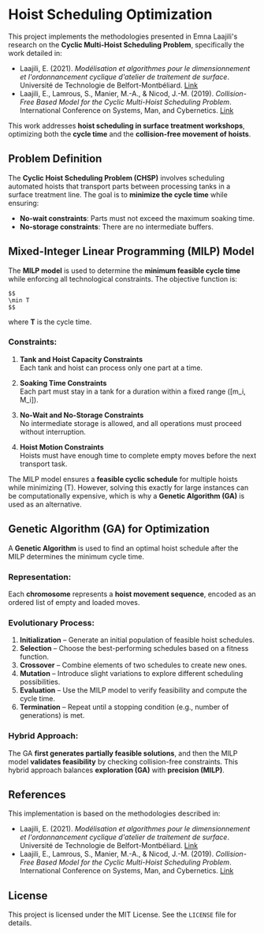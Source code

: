 # Hoist Scheduling Optimization

This project implements the methodologies presented in Emna Laajili's research on the **Cyclic Multi-Hoist Scheduling Problem**, specifically the work detailed in:

- Laajili, E. (2021). *Modélisation et algorithmes pour le dimensionnement et l'ordonnancement cyclique d'atelier de traitement de surface*. Université de Technologie de Belfort-Montbéliard. [Link](https://theses.hal.science/tel-03551785v1/file/These_LAAJILI_UTBM.pdf)
- Laajili, E., Lamrous, S., Manier, M.-A., & Nicod, J.-M. (2019). *Collision-Free Based Model for the Cyclic Multi-Hoist Scheduling Problem*. International Conference on Systems, Man, and Cybernetics. [Link](https://hal.science/hal-02399243v1)

This work addresses **hoist scheduling in surface treatment workshops**, optimizing both the **cycle time** and the **collision-free movement of hoists**.

## Problem Definition

The **Cyclic Hoist Scheduling Problem (CHSP)** involves scheduling automated hoists that transport parts between processing tanks in a surface treatment line. The goal is to **minimize the cycle time** while ensuring:
- **No-wait constraints**: Parts must not exceed the maximum soaking time.
- **No-storage constraints**: There are no intermediate buffers.

## Mixed-Integer Linear Programming (MILP) Model

The **MILP model** is used to determine the **minimum feasible cycle time** while enforcing all technological constraints. The objective function is:

```
$$
\min T
$$
```

where **T** is the cycle time.

### Constraints:
1. **Tank and Hoist Capacity Constraints**  
   Each tank and hoist can process only one part at a time.

2. **Soaking Time Constraints**  
   Each part must stay in a tank for a duration within a fixed range \([m_i, M_i]\).

3. **No-Wait and No-Storage Constraints**  
   No intermediate storage is allowed, and all operations must proceed without interruption.

4. **Hoist Motion Constraints**  
   Hoists must have enough time to complete empty moves before the next transport task.

The MILP model ensures a **feasible cyclic schedule** for multiple hoists while minimizing \(T\). However, solving this exactly for large instances can be computationally expensive, which is why a **Genetic Algorithm (GA)** is used as an alternative.

## Genetic Algorithm (GA) for Optimization

A **Genetic Algorithm** is used to find an optimal hoist schedule after the MILP determines the minimum cycle time.

### Representation:
Each **chromosome** represents a **hoist movement sequence**, encoded as an ordered list of empty and loaded moves.

### Evolutionary Process:
1. **Initialization** – Generate an initial population of feasible hoist schedules.
2. **Selection** – Choose the best-performing schedules based on a fitness function.
3. **Crossover** – Combine elements of two schedules to create new ones.
4. **Mutation** – Introduce slight variations to explore different scheduling possibilities.
5. **Evaluation** – Use the MILP model to verify feasibility and compute the cycle time.
6. **Termination** – Repeat until a stopping condition (e.g., number of generations) is met.

### Hybrid Approach:
The GA **first generates partially feasible solutions**, and then the MILP model **validates feasibility** by checking collision-free constraints. This hybrid approach balances **exploration (GA)** with **precision (MILP)**.

## References

This implementation is based on the methodologies described in:

- Laajili, E. (2021). *Modélisation et algorithmes pour le dimensionnement et l'ordonnancement cyclique d'atelier de traitement de surface*. Université de Technologie de Belfort-Montbéliard. [Link](https://theses.hal.science/tel-03551785v1/file/These_LAAJILI_UTBM.pdf)
- Laajili, E., Lamrous, S., Manier, M.-A., & Nicod, J.-M. (2019). *Collision-Free Based Model for the Cyclic Multi-Hoist Scheduling Problem*. International Conference on Systems, Man, and Cybernetics. [Link](https://hal.science/hal-02399243v1)

## License

This project is licensed under the MIT License. See the `LICENSE` file for details.
